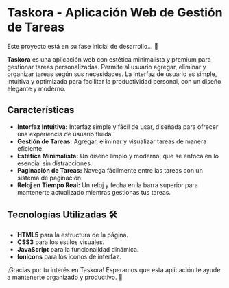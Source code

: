 # Taskora - Aplicación Web de Gestión de Tareas 

Este proyecto está en su fase inicial de desarrollo... 🚧

**Taskora** es una aplicación web con estética minimalista y premium para gestionar tareas personalizadas. Permite al usuario agregar, eliminar y organizar tareas según sus necesidades. La interfaz de usuario es simple, intuitiva y optimizada para facilitar la productividad personal, con un diseño elegante y moderno. 

## Características 

- **Interfaz Intuitiva:** Interfaz simple y fácil de usar, diseñada para ofrecer una experiencia de usuario fluida. 
- **Gestión de Tareas:** Agregar, eliminar y visualizar tareas de manera eficiente. 
- **Estética Minimalista:** Un diseño limpio y moderno, que se enfoca en lo esencial sin distracciones. 
- **Paginación de Tareas:** Navega fácilmente entre las tareas con un sistema de paginación. 
- **Reloj en Tiempo Real:** Un reloj y fecha en la barra superior para mantenerte actualizado mientras gestionas tus tareas. 

## Tecnologías Utilizadas 🛠️

- **HTML5** para la estructura de la página. 
- **CSS3** para los estilos visuales. 
- **JavaScript** para la funcionalidad dinámica. 
- **Ionicons** para los iconos de interfaz. 

¡Gracias por tu interés en Taskora! Esperamos que esta aplicación te ayude a mantenerte organizado y productivo. 🚀
